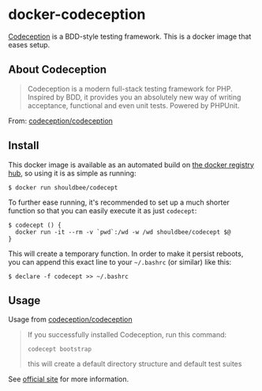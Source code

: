 # docker-codeception

[Codeception] is a BDD-style testing framework.  This is a docker image that eases setup.

## About Codeception

> Codeception is a modern full-stack testing framework for PHP. Inspired by BDD, it provides you an absolutely new way of writing acceptance, functional and even unit tests. Powered by PHPUnit.

From: [codeception/codeception](https://github.com/codeception/codeception)

## Install

This docker image is available as an automated build on [the docker registry hub](https://registry.hub.docker.com/u/shouldbee/codecept/), so using it is as simple as running:


```console
$ docker run shouldbee/codecept
```

To further ease running, it's recommended to set up a much shorter function so that you can easily execute it as just `codecept`:

```
$ codecept () {
  docker run -it --rm -v `pwd`:/wd -w /wd shouldbee/codecept $@
}
```

This will create a temporary function. In order to make it persist reboots, you can append this exact line to your `~/.bashrc` (or similar) like this:

```console
$ declare -f codecept >> ~/.bashrc
```

## Usage

Usage from [codeception/codeception](https://github.com/codeception/codeception)


> If you successfully installed Codeception, run this command:
>
> ```
> codecept bootstrap
>```
>  
> this will create a default directory structure and default test suites

See [official site](http://codeception.com/) for more information.


[Codeception]: http://codeception.com/
